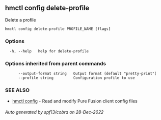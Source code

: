 ## hmctl config delete-profile

Delete a profile

```
hmctl config delete-profile PROFILE_NAME [flags]
```

### Options

```
  -h, --help   help for delete-profile
```

### Options inherited from parent commands

```
      --output-format string   Output format (default "pretty-print")
      --profile string         Configuration profile to use
```

### SEE ALSO

* [hmctl config](hmctl_config.md)	 - Read and modify Pure Fusion client config files

###### Auto generated by spf13/cobra on 28-Dec-2022
